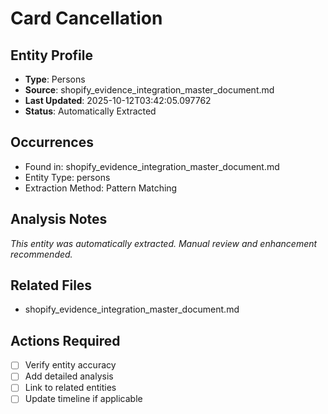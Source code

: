 # Card Cancellation

## Entity Profile
- **Type**: Persons
- **Source**: shopify_evidence_integration_master_document.md
- **Last Updated**: 2025-10-12T03:42:05.097762
- **Status**: Automatically Extracted

## Occurrences
- Found in: shopify_evidence_integration_master_document.md
- Entity Type: persons
- Extraction Method: Pattern Matching

## Analysis Notes
*This entity was automatically extracted. Manual review and enhancement recommended.*

## Related Files
- shopify_evidence_integration_master_document.md

## Actions Required
- [ ] Verify entity accuracy
- [ ] Add detailed analysis
- [ ] Link to related entities
- [ ] Update timeline if applicable
